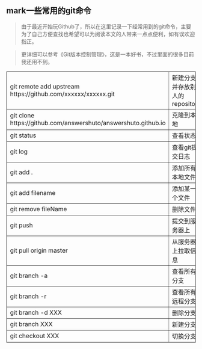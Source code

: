 ## mark一些常用的git命令

> 由于最近开始玩Github了，所以在这里记录一下经常用到的git命令，主要为了自己方便查找也希望可以为阅读本文的人带来一点点便利，如有误欢迎指正。

> 更详细可以参考《Git版本控制管理》，这是一本好书，不过里面的很多目前我还用不到。

<table border="1">
	<tr>
	  <td>git remote add upstream https://github.com/xxxxxx/xxxxxx.git</td>
	  <td>新建分支并存放别人的repository</td>
	</tr>   
	<tr>
	  <td>git clone https://github.com/answershuto/answershuto.github.io</td>
	  <td>克隆到本地</td>
	</tr>
	<tr>
	  <td>git status</td>
	  <td>查看状态</td>
	</tr>
	<tr>
	  <td>git log</td>
	  <td>查看git提交日志</td>
	</tr>
	<tr>
	  <td>git add .</td>
	  <td>添加所有本地文件</td>
	</tr>
	<tr>
	  <td>git add filename</td>
	  <td>添加某一个文件</td>
	</tr>
	<tr>
	  <td>git remove  fileName</td>
	  <td>删除文件</td>
	</tr>
	<tr>
	  <td>git push</td>
	  <td>提交到服务器上</td>
	</tr>
	<tr>
	  <td>git pull origin master</td>
	  <td>从服务器上拉取信息</td>
	</tr>
	<tr>
	  <td>git branch -a</td>
	  <td>查看所有分支</td>
	</tr>
	<tr>
	  <td>git branch -r </td>
	  <td>查看所有远程分支</td>
	</tr>
	<tr>
	  <td>git branch -d XXX</td>
	  <td>删除分支</td>
	</tr>
	<tr>
	  <td>git branch XXX</td>
	  <td>新建分支</td>
	</tr>
	<tr>
	  <td>git checkout XXX</td>
	  <td>切换分支</td>
	</tr>
</table>




